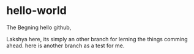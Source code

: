 # hello-world
The Begning
hello github,

Lakshya here, its simply an other branch for lerning the things comming ahead.
here is another branch as a test for me.
